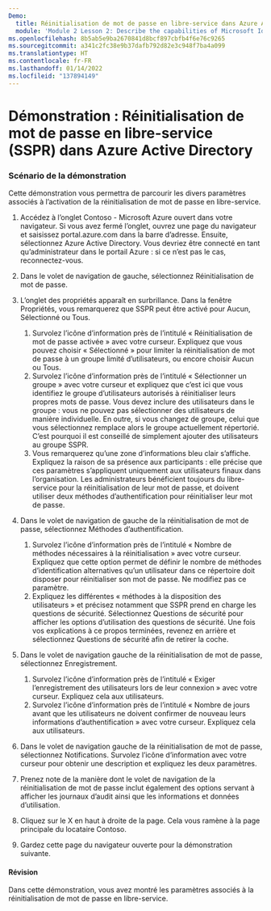 ```yaml
---
Demo:
  title: Réinitialisation de mot de passe en libre-service dans Azure Active Directory
  module: 'Module 2 Lesson 2: Describe the capabilities of Microsoft Identity and access management solutions: Describe the different authentication methods of Azure AD'
ms.openlocfilehash: 8b5ab5e9ba2670841d8bcf897cbfb4f6e76c9265
ms.sourcegitcommit: a341c2fc38e9b37dafb792d82e3c948f7ba4a099
ms.translationtype: HT
ms.contentlocale: fr-FR
ms.lasthandoff: 01/14/2022
ms.locfileid: "137894149"
---
```

# <a name="demo-azure-active-directory-self-service-password-reset-sspr"></a>Démonstration : Réinitialisation de mot de passe en libre-service (SSPR) dans Azure Active Directory

### <a name="demo-scenario"></a>Scénario de la démonstration

Cette démonstration vous permettra de parcourir les divers paramètres associés à l’activation de la réinitialisation de mot de passe en libre-service.

1. Accédez à l’onglet Contoso - Microsoft Azure ouvert dans votre navigateur. Si vous avez fermé l’onglet, ouvrez une page du navigateur et saisissez portal.azure.com dans la barre d’adresse. Ensuite, sélectionnez Azure Active Directory. Vous devriez être connecté en tant qu’administrateur dans le portail Azure : si ce n’est pas le cas, reconnectez-vous.

1. Dans le volet de navigation de gauche, sélectionnez Réinitialisation de mot de passe.

1. L’onglet des propriétés apparaît en surbrillance.  Dans la fenêtre Propriétés, vous remarquerez que SSPR peut être activé pour Aucun, Sélectionné ou Tous.
    1. Survolez l’icône d’information près de l’intitulé « Réinitialisation de mot de passe activée » avec votre curseur. Expliquez que vous pouvez choisir « Sélectionné » pour limiter la réinitialisation de mot de passe à un groupe limité d’utilisateurs, ou encore choisir Aucun ou Tous.
    1. Survolez l’icône d’information près de l’intitulé « Sélectionner un groupe » avec votre curseur et expliquez que c’est ici que vous identifiez le groupe d’utilisateurs autorisés à réinitialiser leurs propres mots de passe.   Vous devez inclure des utilisateurs dans le groupe : vous ne pouvez pas sélectionner des utilisateurs de manière individuelle.  En outre, si vous changez de groupe, celui que vous sélectionnez remplace alors le groupe actuellement répertorié.  C’est pourquoi il est conseillé de simplement ajouter des utilisateurs au groupe SSPR.
    1. Vous remarquerez qu’une zone d’informations bleu clair s’affiche. Expliquez la raison de sa présence aux participants : elle précise que ces paramètres s’appliquent uniquement aux utilisateurs finaux dans l’organisation. Les administrateurs bénéficient toujours du libre-service pour la réinitialisation de leur mot de passe, et doivent utiliser deux méthodes d’authentification pour réinitialiser leur mot de passe.

1. Dans le volet de navigation de gauche de la réinitialisation de mot de passe, sélectionnez Méthodes d’authentification.
    1. Survolez l’icône d’information près de l’intitulé « Nombre de méthodes nécessaires à la réinitialisation » avec votre curseur.  Expliquez que cette option permet de définir le nombre de méthodes d’identification alternatives qu’un utilisateur dans ce répertoire doit disposer pour réinitialiser son mot de passe.   Ne modifiez pas ce paramètre.
    1. Expliquez les différentes « méthodes à la disposition des utilisateurs » et précisez notamment que SSPR prend en charge les questions de sécurité. Sélectionnez Questions de sécurité pour afficher les options d’utilisation des questions de sécurité. Une fois vos explications à ce propos terminées, revenez en arrière et sélectionnez Questions de sécurité afin de retirer la coche.

1. Dans le volet de navigation gauche de la réinitialisation de mot de passe, sélectionnez Enregistrement.
    1. Survolez l’icône d’information près de l’intitulé « Exiger l’enregistrement des utilisateurs lors de leur connexion » avec votre curseur.   Expliquez cela aux utilisateurs.  
    1. Survolez l’icône d’information près de l’intitulé « Nombre de jours avant que les utilisateurs ne doivent confirmer de nouveau leurs informations d’authentification » avec votre curseur.   Expliquez cela aux utilisateurs.  

1. Dans le volet de navigation gauche de la réinitialisation de mot de passe, sélectionnez Notifications.  Survolez l’icône d’information avec votre curseur pour obtenir une description et expliquez les deux paramètres.

1. Prenez note de la manière dont le volet de navigation de la réinitialisation de mot de passe inclut également des options servant à afficher les journaux d’audit ainsi que les informations et données d’utilisation.

1. Cliquez sur le X en haut à droite de la page. Cela vous ramène à la page principale du locataire Contoso.

1. Gardez cette page du navigateur ouverte pour la démonstration suivante.

#### <a name="review"></a>Révision

Dans cette démonstration, vous avez montré les paramètres associés à la réinitialisation de mot de passe en libre-service. 


